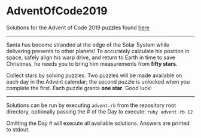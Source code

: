 # AdventOfCode2019

Solutions for the Advent of Code 2019 puzzles found [here](http://adventofcode.com/2019)

---
Santa has become stranded at the edge of the Solar System while delivering presents to other planets! To accurately calculate his position in space, safely align his warp drive, and return to Earth in time to save Christmas, he needs you to bring him measurements from **fifty stars**.

Collect stars by solving puzzles. Two puzzles will be made available on each day in the Advent calendar; the second puzzle is unlocked when you complete the first. Each puzzle grants **one star**. Good luck!

---
Solutions can be run by executing `advent.rb` from the repository root directory, optionally passing the # of the Day to execute:
`ruby advent.rb 12`

Omitting the Day # will execute all available solutions. Answers are printed to stdout.
